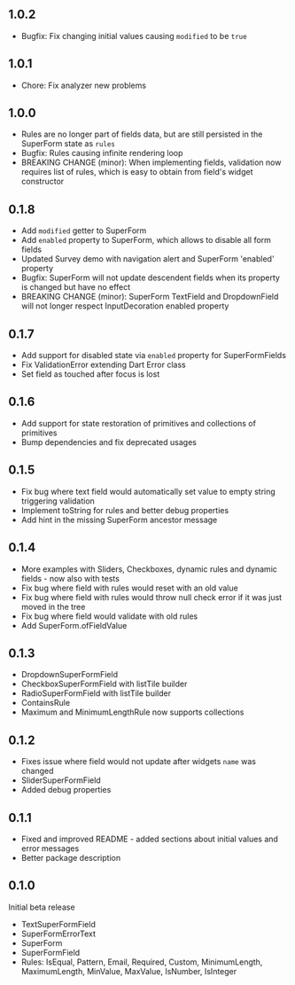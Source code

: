 ## 1.0.2
* Bugfix: Fix changing initial values causing `modified` to be `true`

## 1.0.1
* Chore: Fix analyzer new problems

## 1.0.0
* Rules are no longer part of fields data, but are still persisted in the SuperForm state as `rules`
* Bugfix: Rules causing infinite rendering loop
* BREAKING CHANGE (minor): When implementing fields, validation now requires list of rules, which is easy to obtain from field's widget constructor

## 0.1.8
* Add `modified` getter to SuperForm
* Add `enabled` property to SuperForm, which allows to disable all form fields
* Updated Survey demo with navigation alert and SuperForm 'enabled' property
* Bugfix: SuperForm will not update descendent fields when its property is changed but have no effect
* BREAKING CHANGE (minor): SuperForm TextField and DropdownField will not longer respect InputDecoration enabled property

## 0.1.7
* Add support for disabled state via `enabled` property for SuperFormFields
* Fix ValidationError extending Dart Error class
* Set field as touched after focus is lost

## 0.1.6
* Add support for state restoration of primitives and collections of primitives
* Bump dependencies and fix deprecated usages

## 0.1.5
* Fix bug where text field would automatically set value to empty string triggering validation
* Implement toString for rules and better debug properties
* Add hint in the missing SuperForm ancestor message

## 0.1.4
* More examples with Sliders, Checkboxes, dynamic rules and dynamic fields - now also with tests
* Fix bug where field with rules would reset with an old value
* Fix bug where field with rules would throw null check error if it was just moved in the tree
* Fix bug where field would validate with old rules
* Add SuperForm.ofFieldValue

## 0.1.3
* DropdownSuperFormField
* CheckboxSuperFormField with listTile builder
* RadioSuperFormField with listTile builder
* ContainsRule
* Maximum and MinimumLengthRule now supports collections

## 0.1.2
* Fixes issue where field would not update after widgets `name` was changed
* SliderSuperFormField
* Added debug properties

## 0.1.1
* Fixed and improved README - added sections about initial values and error messages
* Better package description

## 0.1.0
Initial beta release
* TextSuperFormField
* SuperFormErrorText
* SuperForm
* SuperFormField
* Rules: IsEqual, Pattern, Email, Required, Custom, MinimumLength, MaximumLength, MinValue, MaxValue, IsNumber, IsInteger